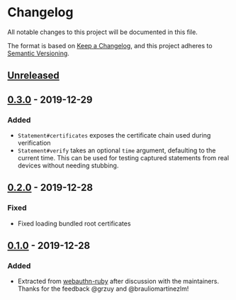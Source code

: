 # Changelog
All notable changes to this project will be documented in this file.

The format is based on [Keep a Changelog](https://keepachangelog.com/en/1.0.0/),
and this project adheres to [Semantic Versioning](https://semver.org/spec/v2.0.0.html).

## [Unreleased]

## [0.3.0] - 2019-12-29
### Added
- `Statement#certificates` exposes the certificate chain used during verification
- `Statement#verify` takes an optional `time` argument, defaulting to the current time. This can be used for testing
  captured statements from real devices without needing stubbing.

## [0.2.0] - 2019-12-28
### Fixed
- Fixed loading bundled root certificates

## [0.1.0] - 2019-12-28
### Added
- Extracted from [webauthn-ruby](https://github.com/cedarcode/webauthn-ruby) after discussion with the maintainers. Thanks for the feedback @grzuy and @brauliomartinezlm!

[Unreleased]: https://github.com/bdewater/safety_net_attestation/compare/v0.1.0...HEAD
[0.3.0]: https://github.com/bdewater/safety_net_attestation/compare/v0.2.0...v0.3.0
[0.2.0]: https://github.com/bdewater/safety_net_attestation/compare/v0.1.0...v0.2.0
[0.1.0]: https://github.com/bdewater/safety_net_attestation/releases/tag/v0.1.0
